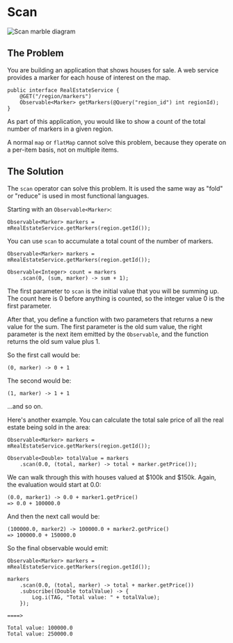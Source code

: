 # Scan

![Scan marble diagram](https://raw.github.com/wiki/ReactiveX/RxJava/images/rx-operators/scanSeed.png)

## The Problem

You are building an application that shows houses for sale.
A web service provides a marker for each house of interest on the map.

```
public interface RealEstateService {
    @GET("/region/markers")
    Observable<Marker> getMarkers(@Query("region_id") int regionId);
}
```

As part of this application, you would like to show a count of the total number of markers in a given region.

A normal `map` or `flatMap` cannot solve this problem, because they operate on a per-item basis, not on multiple items.

## The Solution

The `scan` operator can solve this problem.
It is used the same way as "fold" or "reduce" is used in most functional languages.

Starting with an `Observable<Marker>`:

```
Observable<Marker> markers = mRealEstateService.getMarkers(region.getId());
```

You can use `scan` to accumulate a total count of the number of markers.

```
Observable<Marker> markers = mRealEstateService.getMarkers(region.getId());

Observable<Integer> count = markers
    .scan(0, (sum, marker) -> sum + 1);
```

The first parameter to `scan` is the initial value that you will be summing up.
The count here is 0 before anything is counted, so the integer value 0 is the first parameter.

After that, you define a function with two parameters that returns a new value for the sum.
The first parameter is the old sum value, the right parameter is the next item emitted by the `Observable`, and the function returns the old sum value plus 1.

So the first call would be:

```
(0, marker) -> 0 + 1
```

The second would be:

```
(1, marker) -> 1 + 1
```

...and so on.

Here's another example.
You can calculate the total sale price of all the real estate being sold in the area:

```
Observable<Marker> markers = mRealEstateService.getMarkers(region.getId());

Observable<Double> totalValue = markers
    .scan(0.0, (total, marker) -> total + marker.getPrice());
```

We can walk through this with houses valued at $100k and $150k.
Again, the evaluation would start at 0.0:

```
(0.0, marker1) -> 0.0 + marker1.getPrice()
=> 0.0 + 100000.0
```

And then the next call would be:

```
(100000.0, marker2) -> 100000.0 + marker2.getPrice()
=> 100000.0 + 150000.0
```

So the final observable would emit:

```
Observable<Marker> markers = mRealEstateService.getMarkers(region.getId());

markers
    .scan(0.0, (total, marker) -> total + marker.getPrice())
    .subscribe((Double totalValue) -> {
        Log.i(TAG, "Total value: " + totalValue);
    });

====>

Total value: 100000.0
Total value: 250000.0
```
